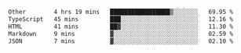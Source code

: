 <!--START_SECTION:waka-->

```txt
Other        4 hrs 19 mins   █████████████████▒░░░░░░░   69.95 %
TypeScript   45 mins         ███░░░░░░░░░░░░░░░░░░░░░░   12.16 %
HTML         41 mins         ██▓░░░░░░░░░░░░░░░░░░░░░░   11.30 %
Markdown     9 mins          ▓░░░░░░░░░░░░░░░░░░░░░░░░   02.59 %
JSON         7 mins          ▓░░░░░░░░░░░░░░░░░░░░░░░░   02.10 %
```

<!--END_SECTION:waka-->